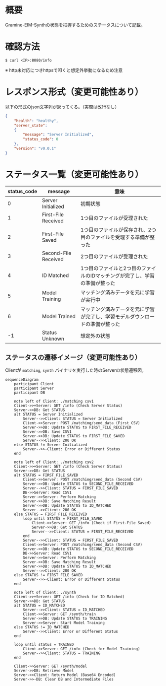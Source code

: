 # 概要

Gramine-EIM-Synthの状態を把握するためのステータスについて記載。

# 確認方法
```
$ curl <IP>:8080/info
```
※ http未対応につきhttpsで叩くと想定外挙動になるため注意

# レスポンス形式（変更可能性あり）
以下の形式のjson文字列が返ってくる。（実際は改行なし）
```json
{
    "health": "healthy",
    "server_state": 
    {
        "message": "Server Initialized",
        "status_code": 0
    },
    "version": "v0.0.1"
}
```

# ステータス一覧（変更可能性あり）

| status_code | message | 意味 |
| ---- | ---- | ---- |
| 0 | Server Initialized | 初期状態 |
| 1 | First-File Received | 1つ目のファイルが受理された |
| 2 | First-File Saved | 1つ目のファイルが保存され、2つ目のファイルを受理する準備が整った |
| 3 | Second-File Received | 2つ目のファイルが受理された |
| 4 | ID Matched | 1つ目のファイルと2つ目のファイルのIDマッチングが完了し、学習の準備が整った |
| 5 | Model Training | マッチング済みデータを元に学習が実行中 |
| 6 | Model Trained | マッチング済みデータを元に学習が完了し、学習モデルダウンロードの準備が整った |
| -1 | Status Unknown | 想定外の状態 |

## ステータスの遷移イメージ（変更可能性あり）
Clientが `matching`, `synth` バイナリを実行した時のServerの状態遷移図。  
```mermaid
sequenceDiagram
    participant Client
    participant Server
    participant DB

    note left of Client: ./matching csv1
    Client->>+Server: GET /info (Check Server Status)
    Server->>DB: Get STATUS
    alt STATUS = Server Initialized
        Server-->>Client: STATUS = Server Initialized
        Client->>Server: POST /matching/send_data (First CSV)
        Server->>DB: Update STATUS to FIRST_FILE_RECEIVED
        Server->>DB: Save CSV1
        Server->>DB: Update STATUS to FIRST_FILE_SAVED
        Server-->>Client: 200 OK
    else STATUS != Server Initialized
        Server-->>-Client: Error or Different Status
    end

    note left of Client: ./matching csv2
    Client->>+Server: GET /info (Check Server Status)
    Server->>DB: Get STATUS
    alt STATUS = FIRST_FILE_SAVED
        Client->>Server: POST /matching/send_data (Second CSV)
        Server->>DB: Update STATUS to SECOND_FILE_RECEIVED
        Server-->>Client: STATUS = FIRST_FILE_SAVED
        DB->>Server: Read CSV1
        Server->>Server: Perform Matching
        Server->>DB: Save Matching Result
        Server->>DB: Update STATUS to ID_MATCHED
        Server-->>Client: 200 OK
    else STATUS = FIRST_FILE_RECEIVED
        loop until STATUS = FIRST_FILE_SAVED
            Client->>Server: GET /info (Check if First-File Saved)
            Server->>DB: Get STATUS
            Server-->>Client: STATUS = FIRST_FILE_RECEIVED
        end
        Server-->>Client: STATUS = FIRST_FILE_SAVED
        Client->>Server: POST /matching/send_data (Second CSV)
        Server->>DB: Update STATUS to SECOND_FILE_RECEIVED
        DB->>Server: Read CSV1
        Server->>Server: Perform Matching
        Server->>DB: Save Matching Result
        Server->>DB: Update STATUS to ID_MATCHED
        Server-->>Client: 200 OK
    else STATUS != FIRST_FILE_SAVED
        Server-->>-Client: Error or Different Status
    end

    note left of Client: ./synth
    Client->>+Server: GET /info (Check for ID Matched)
    Server->>DB: Get STATUS
    alt STATUS = ID_MATCHED
        Server-->>Client: STATUS = ID_MATCHED
        Client->>Server: GET /synth/train
        Server->>DB: Update STATUS to TRAINING
        Server->>Server: Start Model Training
    else STATUS != ID_MATCHED
        Server-->>Client: Error or Different Status
    end

    loop until status = TRAINED
        Client->>Server: GET /info (Check for Model Training)
        Server-->>Client: STATUS = TRAINING
    end

    Client->>Server: GET /synth/model
    Server->>DB: Retrieve Model
    Server->>Client: Return Model (Base64 Encoded)
    Server->>-DB: Clear DB and Intermediate Files
```